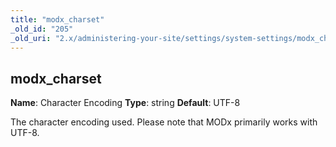 ```yaml
---
title: "modx_charset"
_old_id: "205"
_old_uri: "2.x/administering-your-site/settings/system-settings/modx_charset"
---
```


## modx\_charset

**Name**: Character Encoding 
**Type**: string 
**Default**: UTF-8

The character encoding used. Please note that MODx primarily works with UTF-8.
